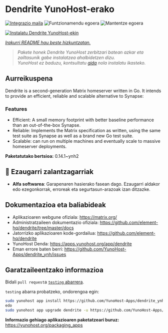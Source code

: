 <!--
Ohart ongi: README hau automatikoki sortu da <https://github.com/YunoHost/apps/tree/master/tools/readme_generator>ri esker
EZ editatu eskuz.
-->

# Dendrite YunoHost-erako

[![Integrazio maila](https://apps.yunohost.org/badge/integration/dendrite)](https://ci-apps.yunohost.org/ci/apps/dendrite/)
![Funtzionamendu egoera](https://apps.yunohost.org/badge/state/dendrite)
![Mantentze egoera](https://apps.yunohost.org/badge/maintained/dendrite)

[![Instalatu Dendrite YunoHost-ekin](https://install-app.yunohost.org/install-with-yunohost.svg)](https://install-app.yunohost.org/?app=dendrite)

*[Irakurri README hau beste hizkuntzatan.](./ALL_README.md)*

> *Pakete honek Dendrite YunoHost zerbitzari batean azkar eta zailtasunik gabe instalatzea ahalbidetzen dizu.*  
> *YunoHost ez baduzu, kontsultatu [gida](https://yunohost.org/install) nola instalatu ikasteko.*

## Aurreikuspena

Dendrite is a second-generation Matrix homeserver written in Go. It intends to provide an efficient, reliable and scalable alternative to Synapse:

### Features

- Efficient: A small memory footprint with better baseline performance than an out-of-the-box Synapse.
- Reliable: Implements the Matrix specification as written, using the same test suite as Synapse as well as a brand new Go test suite.
- Scalable: can run on multiple machines and eventually scale to massive homeserver deployments.


**Paketatutako bertsioa:** 0.14.1~ynh2
## :red_circle: Ezaugarri zalantzagarriak

- **Alfa softwarea**: Garapenaren hasierako fasean dago. Ezaugarri aldakor edo ezegonkorrak, erroreak eta segurtasun-arazoak izan ditzazke.

## Dokumentazioa eta baliabideak

- Aplikazioaren webgune ofiziala: <https://matrix.org/>
- Administratzaileen dokumentazio ofiziala: <https://github.com/element-hq/dendrite/tree/master/docs>
- Jatorrizko aplikazioaren kode-gordailua: <https://github.com/element-hq/dendrite>
- YunoHost Denda: <https://apps.yunohost.org/app/dendrite>
- Eman errore baten berri: <https://github.com/YunoHost-Apps/dendrite_ynh/issues>

## Garatzaileentzako informazioa

Bidali `pull request`a [`testing` abarrera](https://github.com/YunoHost-Apps/dendrite_ynh/tree/testing).

`testing` abarra probatzeko, ondorengoa egin:

```bash
sudo yunohost app install https://github.com/YunoHost-Apps/dendrite_ynh/tree/testing --debug
edo
sudo yunohost app upgrade dendrite -u https://github.com/YunoHost-Apps/dendrite_ynh/tree/testing --debug
```

**Informazio gehiago aplikazioaren paketatzeari buruz:** <https://yunohost.org/packaging_apps>
